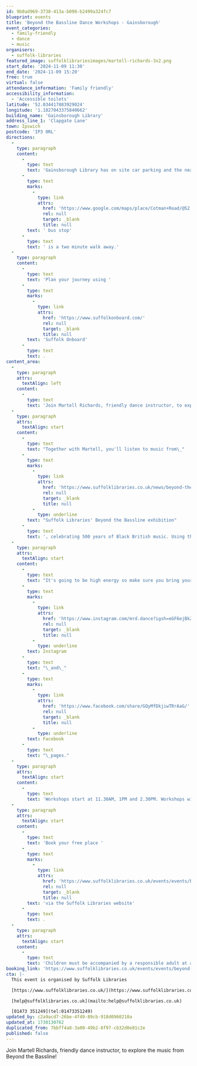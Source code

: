 ```yaml
---
id: 9b0ad969-3738-413a-b098-b2499a324fc7
blueprint: events
title: 'Beyond the Bassline Dance Workshops - Gainsborough'
event_categories:
  - family-friendly
  - dance
  - music
organisers:
  - suffolk-libraries
featured_image: suffolklibrariesimages/martell-richards-3x2.png
start_date: '2024-11-09 11:30'
end_date: '2024-11-09 15:20'
free: true
virtual: false
attendance_information: 'Family friendly'
accessibility_information:
  - 'Accessible toilets'
latitude: '52.034417883929024'
longitude: '1.1827043375840662'
building_name: 'Gainsborough Library'
address_line_1: 'Clapgate Lane'
town: Ipswich
postcode: 'IP3 0RL'
directions:
  -
    type: paragraph
    content:
      -
        type: text
        text: 'Gainsborough Library has on site car parking and the nearest'
      -
        type: text
        marks:
          -
            type: link
            attrs:
              href: 'https://www.google.com/maps/place/Cotman+Road/@52.0347317,1.1796921,17z/data=!4m23!1m16!4m15!1m6!1m2!1s0x47d99fea5af611b5:0x4718b94a3008c570!2sGainsborough+Community+Library,+Clapgate+Ln,+Ipswich+IP3+0RL!2m2!1d1.1827311!2d52.0342691!1m6!1m2!1s0x47d99feb18d504d7:0xba3c4c99e783cda6!2sCotman+Road,+Ipswich+IP3+0RG!2m2!1d1.181868!2d52.035336!3e2!3m5!1s0x47d99feb18d504d7:0xba3c4c99e783cda6!8m2!3d52.035336!4d1.181868!16s%2Fg%2F1q67rd9sc?entry=ttu'
              rel: null
              target: _blank
              title: null
        text: ' bus stop'
      -
        type: text
        text: ' is a two minute walk away.'
  -
    type: paragraph
    content:
      -
        type: text
        text: 'Plan your journey using '
      -
        type: text
        marks:
          -
            type: link
            attrs:
              href: 'https://www.suffolkonboard.com/'
              rel: null
              target: _blank
              title: null
        text: 'Suffolk Onboard'
      -
        type: text
        text: .
content_area:
  -
    type: paragraph
    attrs:
      textAlign: left
    content:
      -
        type: text
        text: 'Join Martell Richards, friendly dance instructor, to explore the music from Beyond the Bassline!'
  -
    type: paragraph
    attrs:
      textAlign: start
    content:
      -
        type: text
        text: "Together with Martell, you'll listen to music from\_"
      -
        type: text
        marks:
          -
            type: link
            attrs:
              href: 'https://www.suffolklibraries.co.uk/news/beyond-the-bassline-exhibition-celebrates-black-british-music'
              rel: null
              target: _blank
              title: null
          -
            type: underline
        text: "Suffolk Libraries' Beyond the Bassline exhibition"
      -
        type: text
        text: ', celebrating 500 years of Black British music. Using this as your inspiration, Martell will teach you some different dance moves and explore ways to move your body.'
  -
    type: paragraph
    attrs:
      textAlign: start
    content:
      -
        type: text
        text: "It's going to be high energy so make sure you bring your water bottle and get ready for some fun!\_You don't need to have any previous dance experience.\_You can check out Martell's dance moves via his\_"
      -
        type: text
        marks:
          -
            type: link
            attrs:
              href: 'https://www.instagram.com/mrd.dance?igsh=eGF6ejBkZDJ6aDc1'
              rel: null
              target: _blank
              title: null
          -
            type: underline
        text: Instagram
      -
        type: text
        text: "\_and\_"
      -
        type: text
        marks:
          -
            type: link
            attrs:
              href: 'https://www.facebook.com/share/GQyMfDkjiwTRrAaG/'
              rel: null
              target: _blank
              title: null
          -
            type: underline
        text: Facebook
      -
        type: text
        text: "\_pages."
  -
    type: paragraph
    attrs:
      textAlign: start
    content:
      -
        type: text
        text: 'Workshops start at 11.30AM, 1PM and 2.30PM. Workshops will last 50 minutes. '
  -
    type: paragraph
    attrs:
      textAlign: start
    content:
      -
        type: text
        text: 'Book your free place '
      -
        type: text
        marks:
          -
            type: link
            attrs:
              href: 'https://www.suffolklibraries.co.uk/events/events/beyond-the-bassline-dance-workshops-at-gainsborough-community-library'
              rel: null
              target: _blank
              title: null
        text: 'via the Suffolk Libraries website'
      -
        type: text
        text: .
  -
    type: paragraph
    attrs:
      textAlign: start
    content:
      -
        type: text
        text: 'Children must be accompanied by a responsible adult at all times. Suitable for ages 7+.'
booking_link: 'https://www.suffolklibraries.co.uk/events/events/beyond-the-bassline-dance-workshops-at-gainsborough-community-library'
cta: |-
  This event is organised by Suffolk Libraries

  [https://www.suffolklibraries.co.uk/](https://www.suffolklibraries.co.uk/) 

  [help@suffolklibraries.co.uk](mailto:help@suffolklibraries.co.uk)

  [01473 351249](tel:01473351249)
updated_by: c2a9acd7-26be-4f49-89cb-918d0960210a
updated_at: 1730130762
duplicated_from: 7bbff4a8-3a00-49b2-8f97-cb32d0e81c2e
published: false
---
```

Join Martell Richards, friendly dance instructor, to explore the music from Beyond the Bassline!
